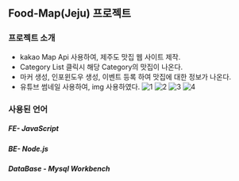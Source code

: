 ## Food-Map(Jeju) 프로젝트
### 프로젝트 소개
- kakao Map Api 사용하여, 제주도 맛집 웹 사이트 제작.
- Category List 클릭시 해당 Category의 맛집이 나온다.
- 마커 생성, 인포윈도우 생성, 이벤트 등록 하여 맛집에 대한 정보가 나온다.
- 유튜브 썸네일 사용하여, img 사용하였다.
![1](https://github.com/rlaxodn322/last-Food-Map/assets/133329997/20aa3489-6fbd-4269-b70c-330f3d7692c1)
![2](https://github.com/rlaxodn322/last-Food-Map/assets/133329997/3eab7859-a9b2-44ee-a618-92ad5136417a)
![3](https://github.com/rlaxodn322/last-Food-Map/assets/133329997/3b263540-a551-4f01-8944-2340054f1e39)
![4](https://github.com/rlaxodn322/last-Food-Map/assets/133329997/dc1e338c-81ca-460b-8c23-923157475df1)
### 사용된 언어
##### FE- JavaScript
##### BE- Node.js
##### DataBase - Mysql Workbench
